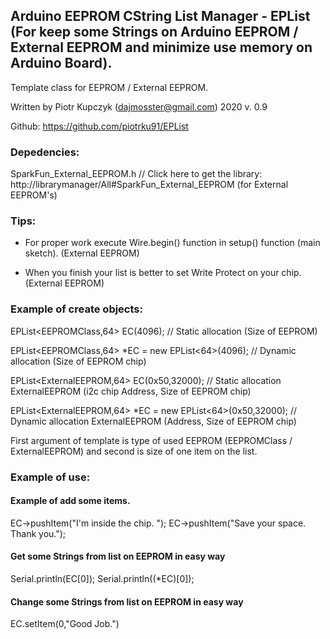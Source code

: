
## Arduino EEPROM CString List Manager  - EPList (For keep some Strings on Arduino EEPROM / External EEPROM and minimize use memory on Arduino Board).

Template class for EEPROM / External EEPROM.

Written by Piotr Kupczyk (dajmosster@gmail.com) 
2020
v. 0.9

Github: https://github.com/piotrku91/EPList

### Depedencies:

SparkFun_External_EEPROM.h // Click here to get the library: http://librarymanager/All#SparkFun_External_EEPROM (for External EEPROM's)

### Tips:

- For proper work execute Wire.begin() function in setup() function (main sketch). (External EEPROM)

- When you finish your list is better to set Write Protect on your chip. (External EEPROM)

### Example of create objects:

EPList<EEPROMClass,64> EC(4096); // Static allocation (Size of EEPROM)

EPList<EEPROMClass,64> *EC = new EPList<64>(4096); // Dynamic allocation (Size of EEPROM chip)


EPList<ExternalEEPROM,64> EC(0x50,32000); // Static allocation ExternalEEPROM (i2c chip Address, Size of EEPROM chip)

EPList<ExternalEEPROM,64> *EC = new EPList<64>(0x50,32000); // Dynamic allocation ExternalEEPROM  (Address, Size of EEPROM chip)

First argument of template is type of used EEPROM (EEPROMClass / ExternalEEPROM) and second is size of one item on the list.

### Example of use:

#### Example of add some items.

EC->pushItem("I'm inside the chip. ");
EC->pushItem("Save your space. Thank you.");


#### Get some Strings from list on EEPROM in easy way 

 Serial.println(EC[0]);
 Serial.println((*EC)[0]);

 #### Change some Strings from list on EEPROM in easy way 

 EC.setItem(0,"Good Job.")

